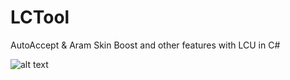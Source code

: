 # LCTool
AutoAccept &amp; Aram Skin Boost and other features with LCU in C#

![alt text](https://github.com/Lufzys/LCTool/blob/main/ss.jpg?raw=true)
